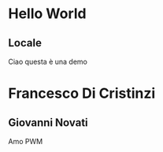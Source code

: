 # Hello World

## Locale

Ciao questa è una demo

# Francesco Di Cristinzi



## Giovanni Novati

Amo PWM
